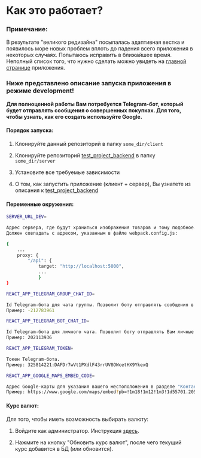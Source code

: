 # Как это работает?

### Примечание:
В результате "великого редизайна" посыпалась адаптивная вестка и появилось море новых
проблем вплоть до падения всего приложения в некоторых случаях. Попытаюсь исправить в ближайшее время.
Неполный список того, что нужно сделать можно увидеть на [главной странице](https://github.com/Pepin0t/test_project_frontend/blob/master/src/components/main/pages/main_page/MainPage.jsx) приложения.

### Ниже представлено описание запуска приложения в режиме development!

**Для полноценной работы Вам потребуется Telegram-бот, который будет отправлять сообщения о совершенных покупках. Для того, чтобы узнать, как его создать используйте Google.**

#### Порядок запуска:

1.  Клонируйте данный репозиторий в папку `some_dir/client`

2.  Клонируйте репозиторий [test_project_backend](https://github.com/Pepin0t/test_project_backend) в папку `some_dir/server`

3.  Установите все требуемые зависимости

4.  О том, как запустить приложение (клиент + сервер), Вы узнатете из описания к [test_project_backend](https://github.com/Pepin0t/test_project_backend)

#### Переменные окружения:

```sh
SERVER_URL_DEV=

Адрес сервера, где будут храниться изображения товаров и тому подобное...
Должен совпадать с адресом, указанным в файле webpack.config.js:

{
    ...
    proxy: {
        "/api": {
	        target: "http://localhost:5000",
            ...
            }
}
```

```sh
REACT_APP_TELEGRAM_GROUP_CHAT_ID=

Id Telegram-бота для чата группы. Позволит боту отправлять сообщения в группу в Telegram.
Пример: -212783961
```

```sh
REACT_APP_TELEGRAM_BOT_CHAT_ID=

Id Telegram-бота для личного чата. Позволит боту отправлять Вам личные сообщения.
Пример: 202113936
```

```sh
REACT_APP_TELEGRAM_TOKEN=

Токен Telegram-бота.
Пример: 325814221:DAFDr7wVt1PXdlF43rrUV8OWcetHX9YkexQ
```

```sh
REACT_APP_GOOGLE_MAPS_EMBED_CODE=

Адрес Google-карты для указания вашего местоположения в разделе "Контакты"
Пример: https://www.google.com/maps/embed?pb=!1m18!1m12!1m3!1d55701.20511239879!2d-21.92248116791158!3d64.1334735449944!2m3!1f0!2f0!3f0!3m2!1i1024!2i768!4f13.1!3m3!1m2!1s0x48d674b9eedcedc3%3A0xec912ca230d26071!2z0KDQtdC50LrRjNGP0LLQuNC6LCDQmNGB0LvQsNC90LTQuNGP!5e0!3m2!1sru!2sua!4v1541625875359
```

#### Курс валют:

Для того, чтобы иметь возможность выбирать валюту:

1.  Войдите как администратор. Инструкция [здесь](https://github.com/Pepin0t/test_project_backend).

2.  Нажмите на кнопку "Обновить курс валют", после чего текущий курс добавится в БД (или обновится).
